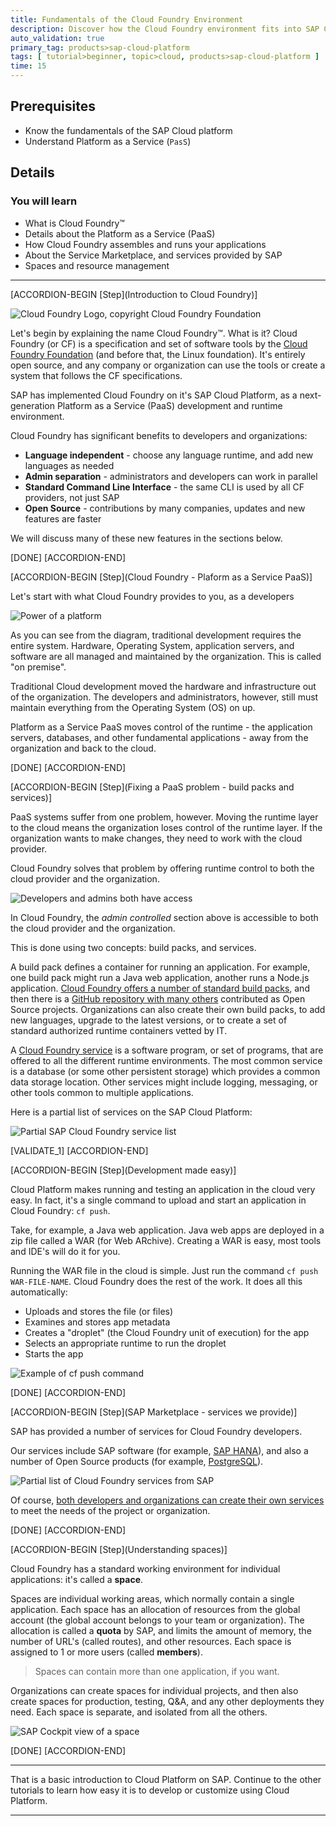 ```yaml
---
title: Fundamentals of the Cloud Foundry Environment
description: Discover how the Cloud Foundry environment fits into SAP Cloud Platform, so you're ready to deploy and run applications with confidence.
auto_validation: true
primary_tag: products>sap-cloud-platform
tags: [ tutorial>beginner, topic>cloud, products>sap-cloud-platform ]
time: 15
---
```


## Prerequisites  
 - Know the fundamentals of the SAP Cloud platform
 - Understand Platform as a Service (`PasS`)

## Details
### You will learn  
  - What is Cloud Foundry&trade;
  - Details about the Platform as a Service (PaaS)
  - How Cloud Foundry assembles and runs your applications
  - About the Service Marketplace, and services provided by SAP
  - Spaces and resource management

---

[ACCORDION-BEGIN [Step](Introduction to Cloud Foundry)]

![Cloud Foundry Logo, copyright Cloud Foundry Foundation](cloud-foundry-logo.png)

Let's begin by explaining the name Cloud Foundry&trade;.  What is it?  Cloud Foundry (or CF) is a specification and set of software tools by the [Cloud Foundry Foundation](https://www.cloudfoundry.org/) (and before that, the Linux foundation).  It's entirely open source, and any company or organization can use the tools or create a system that follows the CF specifications.

SAP has implemented Cloud Foundry on it's SAP Cloud Platform, as a next-generation Platform as a Service (PaaS) development and runtime environment.  

Cloud Foundry has significant benefits to developers and organizations:

- **Language independent** - choose any language runtime, and add new languages as needed
- **Admin separation** - administrators and developers can work in parallel
- **Standard Command Line Interface** - the same CLI is used by all CF providers, not just SAP
- **Open Source** - contributions by many companies, updates and new features are faster

We will discuss many of these new features in the sections below.


[DONE]
[ACCORDION-END]

[ACCORDION-BEGIN [Step](Cloud Foundry - Plaform as a Service PaaS)]

Let's start with what Cloud Foundry provides to you, as a developers

![Power of a platform](power-of-platform.png)

As you can see from the diagram, traditional development requires the entire system.  Hardware, Operating System, application servers, and software are all managed and maintained by the organization.  This is called "on premise".

Traditional Cloud development moved the hardware and infrastructure out of the organization.  The developers and administrators, however, still must maintain everything from the Operating System (OS) on up.

Platform as a Service PaaS moves control of the runtime - the application servers, databases, and other fundamental applications - away from the organization and back to the cloud.

[DONE]
[ACCORDION-END]


[ACCORDION-BEGIN [Step](Fixing a PaaS problem - build packs and services)]

PaaS systems suffer from one problem, however.  Moving the runtime layer to the cloud means the organization loses control of the runtime layer.  If the organization wants to make changes, they need to work with the cloud provider.  

Cloud Foundry solves that problem by offering runtime control to both the cloud provider and the organization.

![Developers and admins both have access](developer-admin-controlled.png)

In Cloud Foundry, the *admin controlled* section above is accessible to both the cloud provider and the organization.  

This is done using two concepts: build packs, and services.  

A build pack defines a container for running an application.  For example, one build pack might run a Java web application, another runs a Node.js application.  [Cloud Foundry offers a number of standard build packs](https://docs.cloudfoundry.org/buildpacks/), and then there is a [GitHub repository with many others](https://github.com/cloudfoundry-community/cf-docs-contrib/wiki/Buildpacks#community-created) contributed as Open Source projects.  Organizations can also create their own build packs, to add new languages, upgrade to the latest versions, or to create a set of standard authorized runtime containers vetted by IT.

A [Cloud Foundry service](https://docs.cloudfoundry.org/devguide/services/) is a software program, or set of programs, that are offered to all the different runtime environments.  The most common service is a database (or some other persistent storage) which provides a common data storage location.  Other services might include logging, messaging, or other tools common to multiple applications.

Here is a partial list of services on the SAP Cloud Platform:

![Partial SAP Cloud Foundry service list](sapcf-services-partial.png)

[VALIDATE_1]
[ACCORDION-END]


[ACCORDION-BEGIN [Step](Development made easy)]

Cloud Platform makes running and testing an application in the cloud very easy.  In fact, it's a single command to upload and start an application in Cloud Foundry:  `cf push`.

Take, for example, a Java web application.  Java web apps are deployed in a zip file called a WAR (for Web ARchive).  Creating a WAR is easy, most tools and IDE's will do it for you.  

Running the WAR file in the cloud is simple.  Just run the command `cf push WAR-FILE-NAME`.  Cloud Foundry does the rest of the work.  It does all this automatically:

- Uploads and stores the file (or files)
- Examines and stores app metadata
- Creates a "droplet" (the Cloud Foundry unit of execution) for the app
- Selects an appropriate runtime to run the droplet
- Starts the app

![Example of cf push command](cf-push-example1.png)

[DONE]
[ACCORDION-END]

[ACCORDION-BEGIN [Step](SAP Marketplace - services we provide)]

SAP has provided a number of services for Cloud Foundry developers.  

Our services include SAP software (for example, [SAP HANA](https://help.sap.com/viewer/product/HANA_SERVICE/Cloud/en-US)), and also a number of Open Source products (for example, [PostgreSQL](https://cloudplatform.sap.com/capabilities/product-info.PostgreSQL-on-SAP-Cloud-Platform.d03d9706-13e7-4c0f-b9ca-53b5abe88afc.html)).

![Partial list of Cloud Foundry services from SAP](sap-cf-service-list.png)

Of course, [both developers and organizations can  create their own services](https://docs.cloudfoundry.org/devguide/services/user-provided.html) to meet the needs of the project or organization.

[DONE]
[ACCORDION-END]

[ACCORDION-BEGIN [Step](Understanding spaces)]

Cloud Foundry has a standard working environment for individual applications:  it's called a **space**.  

Spaces are individual working areas, which normally contain a single application.  Each space has an allocation of resources from the global account (the global account belongs to your team or organization).  The allocation is called a **quota** by SAP, and limits the amount of memory, the number of URL's (called routes), and other resources.  Each space is assigned to 1 or more users (called **members**).

> Spaces can contain more than one application, if you want.  

Organizations can create spaces for individual projects, and then also create spaces for production, testing, Q&A, and any other deployments they need.  Each space is separate, and isolated from all the others.

![SAP Cockpit view of a space](cf-space.png)

[DONE]
[ACCORDION-END]

---

That is a basic introduction to Cloud Platform on SAP.  Continue to the other tutorials to learn how easy it is to develop or customize using Cloud Platform.


---
